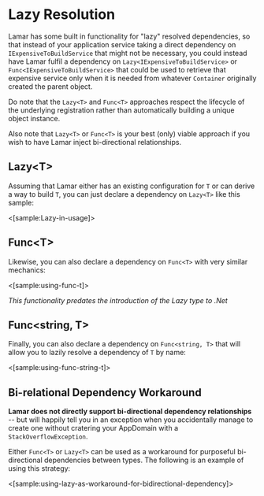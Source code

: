 # Lazy Resolution

Lamar has some built in functionality for "lazy" resolved dependencies, so that instead of your
application service taking a direct dependency on `IExpensiveToBuildService` that might not be necessary,
you could instead have Lamar fulfil a dependency on `Lazy<IExpensiveToBuildService>` or `Func<IExpensiveToBuildService>`
that could be used to retrieve that expensive service only when it is needed from whatever `Container` originally created
the parent object.

Do note that the `Lazy<T>` and `Func<T>` approaches respect the lifecycle of the underlying registration rather than
automatically building a unique object instance.

Also note that `Lazy<T>` or `Func<T>` is your best (only) viable approach if you wish to have Lamar inject bi-directional
relationships.

## Lazy\<T\>

Assuming that Lamar either has an existing configuration for `T` or can
derive a way to build `T`, you can just declare a dependency on `Lazy<T>` like this sample:

<[sample:Lazy-in-usage]>

## Func&lt;T&gt;

Likewise, you can also declare a dependency on `Func<T>` with very similar mechanics:

<[sample:using-func-t]>

_This functionality predates the introduction of the Lazy type to .Net_

## Func\<string, T\>

Finally, you can also declare a dependency on `Func<string, T>` that will allow you to lazily
resolve a dependency of `T` by name:

<[sample:using-func-string-t]>

## Bi-relational Dependency Workaround

**Lamar does not directly support bi-directional dependency relationships** -- but will happily tell you in an exception when
you accidentally manage to create one without cratering your AppDomain with a `StackOverflowException`.

Either `Func<T>` or `Lazy<T>` can be used as a workaround for purposeful bi-directional dependencies between types. The
following is an example of using this strategy:

<[sample:using-lazy-as-workaround-for-bidirectional-dependency]>
